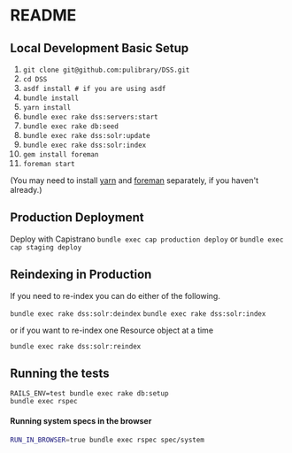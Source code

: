 # README

## Local Development Basic Setup

1. ```git clone git@github.com:pulibrary/DSS.git```
1. ```cd DSS```
2. ```asdf install # if you are using asdf```
1. ```bundle install```
1. ```yarn install```
1. ```bundle exec rake dss:servers:start```
1. ```bundle exec rake db:seed```
1. ```bundle exec rake dss:solr:update```
1. ```bundle exec rake dss:solr:index```
2. ```gem install foreman```
1. ```foreman start```

(You may need to install [yarn](https://yarnpkg.com/lang/en/docs/install/#mac-stable) and [foreman](https://github.com/ddollar/foreman) separately, if you haven't already.)

## Production Deployment
Deploy with Capistrano
```bundle exec cap production deploy```
or
```bundle exec cap staging deploy```

## Reindexing in Production

If you need to re-index you can do either of the following.

```bundle exec rake dss:solr:deindex```
```bundle exec rake dss:solr:index```

or if you want to re-index one Resource object at a time

```bundle exec rake dss:solr:reindex```

## Running the tests

```
RAILS_ENV=test bundle exec rake db:setup
bundle exec rspec
```

#### Running system specs in the browser

   ```bash
   RUN_IN_BROWSER=true bundle exec rspec spec/system
   ```
